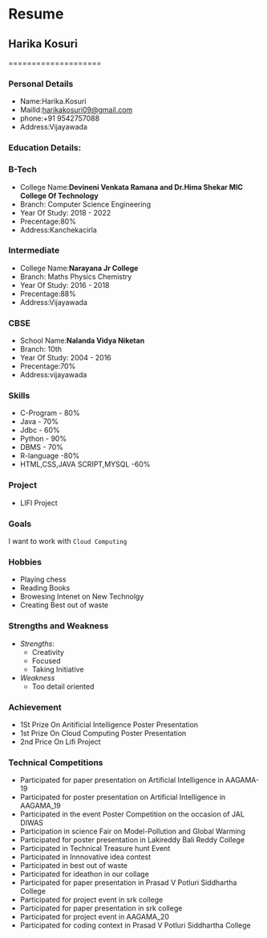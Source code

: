 # Resume

## Harika Kosuri
====================
### Personal Details

- Name:Harika.Kosuri<br>
- MailId:harikakosuri09@gmail.com<br>
- phone:+91 9542757088<br>
- Address:Vijayawada<br>

### Education Details:

### **B-Tech**
- College Name:__Devineni Venkata Ramana and Dr.Hima Shekar MIC College Of Technology__<br>
- Branch: Computer Science Engineering<br>
- Year Of Study: 2018 - 2022<br>
- Precentage:80%<br>
- Address:Kanchekacirla<br>

### **Intermediate**
- College Name:__Narayana Jr College__<br>
- Branch: Maths Physics Chemistry<br>
- Year Of Study: 2016 - 2018<br>
- Precentage:88%<br>
- Address:Vijayawada<br>

### **CBSE**
- School Name:__Nalanda Vidya Niketan__<br>
- Branch: 10th<br>
- Year Of Study: 2004 - 2016<br>
- Precentage:70%<br>
- Address:vijayawada<br>

### **Skills**
- C-Program - 80%<br>
- Java - 70%<br>
- Jdbc - 60%<br>
- Python - 90%<br>
- DBMS - 70%<br>
- R-language -80%<br>
- HTML,CSS,JAVA SCRIPT,MYSQL -60%<br>

### **Project**
- LIFI Project

### **Goals**
I want to work with `Cloud Computing`

### **Hobbies**
- Playing chess
- Reading Books
- Browesing Intenet on New Technolgy
- Creating Best out of waste

### **Strengths and Weakness**
- *Strengths*:
    - Creativity
    - Focused
    - Taking Initiative
- *Weakness*
    - Too detail oriented
   
### **Achievement**
- 1St Prize On Aritificial Intelligence Poster Presentation
- 1st Prize On Cloud Computing Poster Presentation
- 2nd Price On Lifi Project

### **Technical Competitions**
- Participated for paper presentation on Artificial Intelligence in AAGAMA-19
- Participated for poster presentation on Artificial Intelligence   in AAGAMA_19
- Participated in the event Poster Competition on the occasion of JAL DIWAS  
- Participation in science Fair on Model-Pollution and Global Warming
- Participated for poster presentation in Lakireddy Bali Reddy College 
- Participated in Technical Treasure hunt Event
- Participated in Innnovative idea contest
- Participated in best out of waste
- Participated for ideathon in our collage 
- Participated for paper presentation in Prasad V Potluri Siddhartha College
- Participated for project event in srk college
- Participated for paper presentation in srk college
- Participated for project event in AAGAMA_20
- Participated for coding context in Prasad V Potluri Siddhartha College

